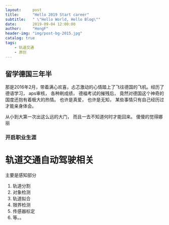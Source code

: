 ```yaml
---
layout:     post
title:      "Hello 2019 Start career"
subtitle:   " \"Hello World, Hello Blog\""
date:       2019-09-04 12:00:00
author:     "HongF"
header-img: "img/post-bg-2015.jpg"
catalog: true
tags:
    - 轨道交通
    - 原创
---
```


## 留学德国三年半

那是2016年2月，带着满心欢喜，忐忑激动的心情踏上了飞往德国的飞机。经历了德语学习， aps审核， 各种刷成绩， 德福考试的摧残后， 竟然对德国这个神奇的国度还抱有着极大的热情。 也许是真爱， 也许是无知， 某些事情只有自己经历过才能亲身体会。

从小到大第一次出这么远的大门， 而且一去不知道何时才能回来。 傻傻的觉得娜丽 





### 开启职业生涯










# 轨道交通自动驾驶相关

主要是感知部分

1. 轨道分割
2. 对象检测
3. 轨道拟合
4. 限界检测
5. 传感器标定
6. 等。。
